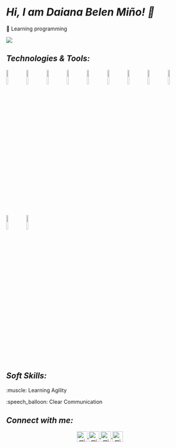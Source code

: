 # ***Hi, I am Daiana Belen Miño! 👋***

🌱 Learning programming 

<img src = "https://github-readme-stats.vercel.app/api/top-langs/?username=belldaiana&layout=compact&theme=dark&hide=html,SCSS,CSS">

## ***Technologies & Tools:***

<code><img width="10%" src="https://www.vectorlogo.zone/logos/w3_css/w3_css-ar21.svg"></code>
<code><img width="10%" src="https://www.vectorlogo.zone/logos/w3_html5/w3_html5-ar21.svg"></code>
<code><img width="10%" src="https://www.vectorlogo.zone/logos/javascript/javascript-horizontal.svg"></code>
<code><img width="10%" src="https://www.vectorlogo.zone/logos/python/python-ar21.svg"></code>
<code><img width="10%" src="https://www.vectorlogo.zone/logos/java/java-horizontal.svg"></code>
<code><img width="10%" src="https://www.vectorlogo.zone/logos/mysql/mysql-horizontal.svg"></code> 
<code><img width="10%" src="https://www.vectorlogo.zone/logos/getbootstrap/getbootstrap-ar21.svg"></code>
<code><img width="10%" src="https://www.vectorlogo.zone/logos/reactjs/reactjs-ar21.svg"></code>
<code><img width="10%" src="https://www.vectorlogo.zone/logos/getpostman/getpostman-ar21.svg"></code>
<code><img width="10%" src="https://www.vectorlogo.zone/logos/springio/springio-ar21.svg"></code>
<code><img width="10%" src="https://www.vectorlogo.zone/logos/docker/docker-ar21.svg"></code>

## ***Soft Skills:***
   <p>:muscle: Learning Agility</p>
   <p>:speech_balloon: Clear Communication</p>
        
## ***Connect with me:***
    
 <p align="center">
  <a href="mailto:belcita814@gmail.com" target="blank">
    <img align="center" src="https://cdn.jsdelivr.net/npm/simple-icons@3.0.1/icons/gmail.svg" alt="midu.dev" height="28px" width="28px" />
  </a>
  <a href="https://twitter.com/BelenDaianaM" target="blank">
    <img align="center" src="https://cdn.jsdelivr.net/npm/simple-icons@3.0.1/icons/twitter.svg" alt="midudev" height="28px" width="28px" />
  </a>
  <a href="https://www.linkedin.com/in/d-belen-mi%C3%B1o/" target="blank">
    <img align="center" src="https://cdn.jsdelivr.net/npm/simple-icons@3.0.1/icons/linkedin.svg" alt="midudev" height="28px" width="28px" />
  </a>
  <a href="https://www.instagram.com/belldaiana/" target="blank">
    <img align="center" src="https://cdn.jsdelivr.net/npm/simple-icons@3.0.1/icons/instagram.svg" alt="midu.dev" height="28px" width="28px" />
  </a>
</p>
<!---
belldaiana/belldaiana is a ✨ special ✨ repository because its `README.md` (this file) appears on your GitHub profile.
You can click the Preview link to take a look at your changes.
--->
